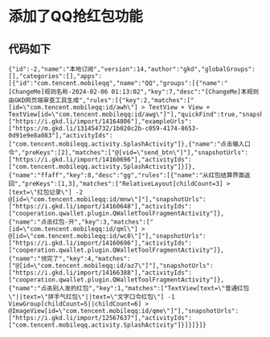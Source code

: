 # 添加了QQ抢红包功能
## 代码如下
    {"id":-2,"name":"本地订阅","version":14,"author":"gkd","globalGroups":[],"categories":[],"apps":[{"id":"com.tencent.mobileqq","name":"QQ","groups":[{"name":"[ChangeMe]规则名称-2024-02-06 01:13:02","key":7,"desc":"[ChangeMe]本规则由GKD网页端审查工具生成","rules":[{"key":2,"matches":["[id=\"com.tencent.mobileqq:id/awh\"] > TextView + View + TextView[id=\"com.tencent.mobileqq:id/awg\"]"],"quickFind":true,"snapshotUrls":["https://i.gkd.li/import/14164806"],"exampleUrls":["https://m.gkd.li/131454732/1b020c2b-c059-4174-8653-0d91e9e8a083"],"activityIds":["com.tencent.mobileqq.activity.SplashActivity"]},{"name":"点击输入口令","preKeys":[2],"matches":["@[vid=\"send_btn\"]"],"snapshotUrls":["https://i.gkd.li/import/14160696"],"activityIds":["com.tencent.mobileqq.activity.SplashActivity"]}]},{"name":"ffaff","key":8,"desc":"gg","rules":[{"name":"从红包结算界面返回","preKeys":[1,3],"matches":["RelativeLayout[childCount=3] > [text=\"红包记录\"] -2 @[id=\"com.tencent.mobileqq:id/mnw\"]"],"snapshotUrls":["https://i.gkd.li/import/14160648"],"activityIds":["cooperation.qwallet.plugin.QWalletToolFragmentActivity"]},{"name":"点击红包-开","key":3,"matches":["[id=\"com.tencent.mobileqq:id/qml\"] > @[id=\"com.tencent.mobileqq:id/wc8\"]"],"snapshotUrls":["https://i.gkd.li/import/14160696"],"activityIds":["cooperation.qwallet.plugin.QWalletToolFragmentActivity"]},{"name":"领完了","key":4,"matches":["@[id=\"com.tencent.mobileqq:id/az7\"]"],"snapshotUrls":["https://i.gkd.li/import/14166388"],"activityIds":["cooperation.qwallet.plugin.QWalletToolFragmentActivity"]},{"name":"点击别人发的红包","key":1,"matches":["TextView[text=\"普通红包\"||text=\"拼手气红包\"||text=\"文字口令红包\"] -1 ViewGroup[childCount=5||childCount=6] > @ImageView[id=\"com.tencent.mobileqq:id/qme\"]"],"snapshotUrls":["https://i.gkd.li/import/12567637"],"activityIds":["com.tencent.mobileqq.activity.SplashActivity"]}]}]}]}
